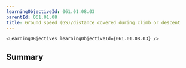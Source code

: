 ```yaml
---
learningObjectiveId: 061.01.08.03
parentId: 061.01.08
title: Ground speed (GS)/distance covered during climb or descent
---
```


```tsx eval
<LearningOBjectives learningObjectiveId={061.01.08.03} />
```

## Summary
